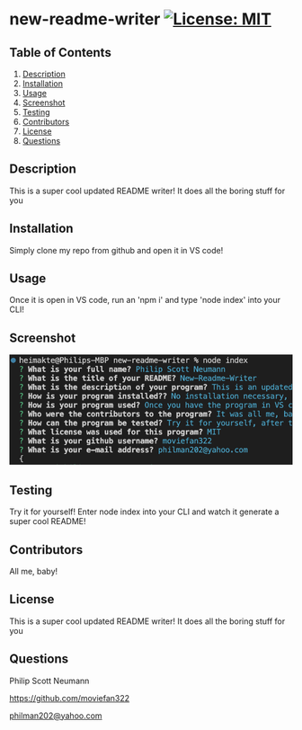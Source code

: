 # new-readme-writer [![License: MIT](https://img.shields.io/badge/License-MIT-yellow.svg)](https://opensource.org/licenses/MIT)

## Table of Contents

1. [Description](#description)
2. [Installation](#installation)
3. [Usage](#usage)
4. [Screenshot](#screenshot)
5. [Testing](#testing)
6. [Contributors](#contributors)
7. [License](#license)
8. [Questions](#questions)

## Description <a id="description"></a>

This is a super cool updated README writer! It does all the boring stuff for you

## Installation <a id="installation"></a>

Simply clone my repo from github and open it in VS code!

## Usage <a id="usage"></a>

Once it is open in VS code, run an 'npm i' and type 'node index' into your CLI!

## Screenshot <a id="screenshot"></a>

![Screenshot of webpage](./images/screenshot.png)

## Testing <a id="testing"></a>

Try it for yourself! Enter node index into your CLI and watch it generate a super cool README!

## Contributors <a id="contributors"></a>

All me, baby!

## License <a id="license"></a>

This is a super cool updated README writer! It does all the boring stuff for you

## Questions <a id="questions"></a>

Philip Scott Neumann

https://github.com/moviefan322

philman202@yahoo.com
